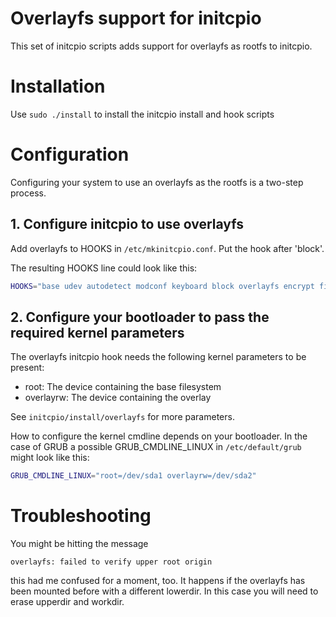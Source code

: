 Overlayfs support for initcpio
==============================

This set of initcpio scripts adds support for overlayfs as rootfs to initcpio.

# Installation

Use `sudo ./install` to install the initcpio install and hook scripts


# Configuration

Configuring your system to use an overlayfs as the rootfs is a two-step
process.

## 1. Configure initcpio to use overlayfs

Add overlayfs to HOOKS in `/etc/mkinitcpio.conf`. Put the hook after 'block'.

The resulting HOOKS line could look like this:

```sh
HOOKS="base udev autodetect modconf keyboard block overlayfs encrypt filesystems fsck"
```

## 2. Configure your bootloader to pass the required kernel parameters

The overlayfs initcpio hook needs the following kernel parameters to be present:

 - root: The device containing the base filesystem
 - overlayrw: The device containing the overlay

See `initcpio/install/overlayfs` for more parameters.

How to configure the kernel cmdline depends on your bootloader.
In the case of GRUB a possible GRUB_CMDLINE_LINUX in `/etc/default/grub` might look like this:

```sh
GRUB_CMDLINE_LINUX="root=/dev/sda1 overlayrw=/dev/sda2"
```


# Troubleshooting

You might be hitting the message

`overlayfs: failed to verify upper root origin`

this had me confused for a moment, too. It happens if the overlayfs has been
mounted before with a different lowerdir. In this case you will need to erase upperdir and
workdir.
